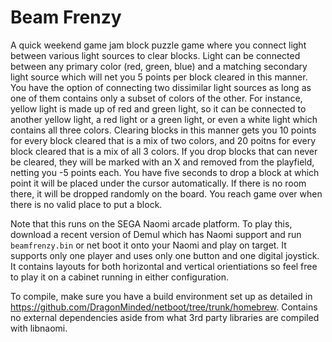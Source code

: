 Beam Frenzy
===========

A quick weekend game jam block puzzle game where you connect light between various light sources to clear blocks. Light can be connected between any primary color (red, green, blue) and a matching secondary light source which will net you 5 points per block cleared in this manner. You have the option of connecting two dissimilar light sources as long as one of them contains only a subset of colors of the other. For instance, yellow light is made up of red and green light, so it can be connected to another yellow light, a red light or a green light, or even a white light which contains all three colors. Clearing blocks in this manner gets you 10 points for every block cleared that is a mix of two colors, and 20 poitns for every block cleared that is a mix of all 3 colors. If you drop blocks that can never be cleared, they will be marked with an X and removed from the playfield, netting you -5 points each. You have five seconds to drop a block at which point it will be placed under the cursor automatically. If there is no room there, it will be dropped randomly on the board. You reach game over when there is no valid place to put a block.

Note that this runs on the SEGA Naomi arcade platform. To play this, download a recent version of Demul which has Naomi support and run `beamfrenzy.bin` or net boot it onto your Naomi and play on target. It supports only one player and uses only one button and one digital joystick. It contains layouts for both horizontal and vertical orientiations so feel free to play it on a cabinet running in either configuration.

To compile, make sure you have a build environment set up as detailed in https://github.com/DragonMinded/netboot/tree/trunk/homebrew. Contains no external dependencies aside from what 3rd party libraries are compiled with libnaomi.
